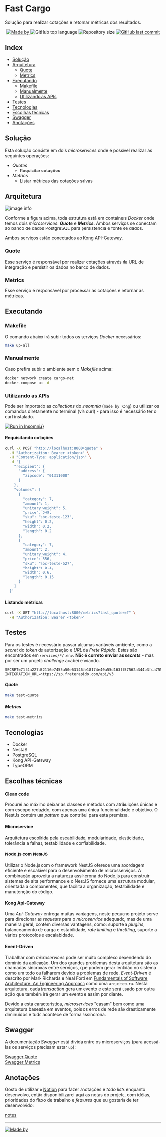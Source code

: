 # Fast Cargo

Solução para realizar cotações e retornar métricas dos resultados.

<div align="center">
  <p align="center">
  <a href="https://www.linkedin.com/in/lucasfdcampos/">
    <img alt="Made by" src="https://img.shields.io/badge/made%20by-Lucas%20Campos-%23FF5733">
  </a>
  <img alt="GitHub top language" src="https://img.shields.io/github/languages/top/lucasfdcampos/fast-cargo?color=%23FF5733">
  <img alt="Repository size" src="https://img.shields.io/github/repo-size/lucasfdcampos/fast-cargo?color=%23FF5733">
  <a href="https://github.com/lucasfdcampos/fast-cargo/commits/master">
    <img alt="GitHub last commit" src="https://img.shields.io/github/last-commit/lucasfdcampos/fast-cargo?color=%23FF5733">
  </a>
  </p>
</div>

## Index
- [Solução](#solução)
- [Arquitetura](#arquitetura)
  * [Quote](#quote)
  * [Metrics](#metrics)
- [Executando](#executando)
  * [Makefile](#makefile)
  * [Manualmente](#manualmente)
  * [Utilizando as APIs](#utilizando-as-apis)
- [Testes](#testes)
- [Tecnologias](#tecnologias)
- [Escolhas técnicas](#escolhas-técnicas)
- [Swagger](#swagger)
- [Anotações](#anotações)

## Solução
Esta solução consiste em dois _microservices_ onde é possível realizar as seguintes operações:

- _Quotes_
  - Requisitar cotações
- _Metrics_
  - Listar métricas das cotações salvas

## Arquitetura

![image info](./architecture.png)

Conforme a figura acima, toda estrutura está em containers _Docker_ onde temos dois _microservices_: **_Quote_** e **_Metrics_**. Ambos serviços se conectam ao banco de dados PostgreSQL para persistência e fonte de dados. 

Ambos serviços estão conectados ao Kong API-Gateway.

### Quote

Esse serviço é responsável por realizar cotações através da URL de integração e 
persistir os dados no banco de dados.

### Metrics

Esse serviço é responsável por processar as cotações e retornar as métricas.

## Executando

### Makefile

O comando abaixo irá subir todos os serviços _Docker_ necessários:

```bash
make up-all
```

### Manualmente

Caso prefira subir o ambiente sem o _Makefile_ acima:

```bash
docker network create cargo-net
docker-compose up -d
```

### Utilizando as APIs

Pode ser importado as _collections_ do _Insomnia_ (``made by Kong``) ou utilizar os comandos diretamente no terminal (via curl) - para isso é necessário ter o curl instalado.

[![Run in Insomnia}](https://insomnia.rest/images/run.svg)](https://insomnia.rest/run/?label=Fast%20Cargo&uri=https%3A%2F%2Fraw.githubusercontent.com%2Flucasfdcampos%2Ffast-cargo%2Fmaster%2Fcargo_insomnia.json)

#### Requisitando cotações

```bash
curl -X POST "http://localhost:8000/quote" \
  -H "Authorization: Bearer <token>" \
  -H "Content-Type: application/json" \
  -d '{
    "recipient": {
      "address": {
        "zipcode": "01311000"
      }
    },
    "volumes": [
      {
        "category": 7,
        "amount": 1,
        "unitary_weight": 5,
        "price": 349,
        "sku": "abc-teste-123",
        "height": 0.2,
        "width": 0.2,
        "length": 0.2
      },
      {
        "category": 7,
        "amount": 2,
        "unitary_weight": 4,
        "price": 556,
        "sku": "abc-teste-527",
        "height": 0.4,
        "width": 0.6,
        "length": 0.15
      }
    ]
  }'

```

#### Listando métricas

```bash
curl -X GET "http://localhost:8000/metrics?last_quotes=?" \
  -H "Authorization: Bearer <token>"

```


## Testes
Para os testes é necessário passar algumas variáveis ambiente, como a _secret_ do _token_ de autorização e _URL_ da *Frete Rápido*. Estes são encontrados em ``services/*/.env``. **Não é correto enviar as _secrets_** - mas por ser um projeto _challenge_ acabei enviando.

```env
SECRET=71f4a227d52116e7455a50e63146de18174e40a55d163ff57562a344b3fca755
INTEGRATION_URL=https://sp.freterapido.com/api/v3
```

#### _Quote_

```bash
make test-quote
```

#### _Metrics_

```bash
make test-metrics
```

## Tecnologias
- Docker
- NestJS
- PostgreSQL
- Kong API-Gateway
- TypeORM

## Escolhas técnicas

#### Clean code
Procurei ao máximo deixar as classes e métodos com atribuições únicas e com escopo reduzido, com apenas uma única funcionalidade e objetivo. O NestJs contém um _pattern_  que contribui para esta premissa.

#### Microservice
Arquitetura escolhida pela escabilidade, modularidade, elasticidade, tolerância a falhas, testabilidade e confiabilidade.

#### Node.js com NestJS
Utilizar o Node.js com o framework NestJS oferece uma abordagem eficiente e escalável para o desenvolvimento de microsserviços. A combinação aproveita a natureza assíncrona do Node.js para construir sistemas de alta performance e o NestJS fornece uma estrutura modular, orientada a componentes, que facilita a organização, testabilidade e manutenção do código.

#### Kong Api-Gateway
Uma _Api-Gateway_ entrega muitas vantagens, neste pequeno projeto serve para direcionar as _requests_ para o _microservice_ adequado, mas de uma maneira geral, contém diversas vantagens, como: suporte a _plugins_, balanceamento de carga e estabilidade, _rate limiting_ e _throttling_, suporte a vários protocolos e escalabidade.


#### Event-Driven
Trabalhar com _microservices_ pode ser muito complexo dependendo do domínio da aplicação. Um dos grandes problemas desta arquitetura são as chamadas síncronas entre serviços, que podem gerar lentidão no sistema como um todo ou falharem devido a problemas de rede. _Event-Driven_ é descrito por Mark Richards e Neal Ford em [Fundamentals of Software Architecture: An Engineering Approach](https://www.goodreads.com/book/show/44144493-fundamentals-of-software-architecture) como uma `arquitetura`. Nesta arquitetura, cada _transaction_ gera um evento e este será usado por outra ação que também irá gerar um evento e assim por diante.

Devido a esta característica, _microservices_ "casam" bem como uma arquitetura baseada em eventos, pois os erros de rede são drasticamente diminuídos e tudo acontece de forma assíncrona.


## Swagger

A documentação _Swagger_ está divida entre os microserviços (para acessá-las os serviços precisam estar ``up``):

<a href="http://localhost:3000/swagger" target="_blank">Swagger Quote</a>
<br />
<a href="http://localhost:3010/swagger" target="_blank">Swagger Metrics</a>


## Anotações

Gosto de utilizar o [Notion](https://www.notion.so/) para fazer anotações e _todo lists_ enquanto desenvolvo, então disponibilizarei aqui as notas do projeto, com idéias, prioridades do fluxo de trabalho e _features_ que eu gostaria de ter desenvolvido:

[notes](https://amplified-subway-859.notion.site/FastCargo-4781919d5ca74c228cba9e39c26f97f8?pvs=4)

---
<p align="auto">
  <a href="https://www.linkedin.com/in/lucasfdcampos/">
    <img alt="Made by" src=https://img.shields.io/badge/LinkedIn-0077B5?style=for-the-badge&logo=linkedin&logoColor=white>
  </a>
</p>
